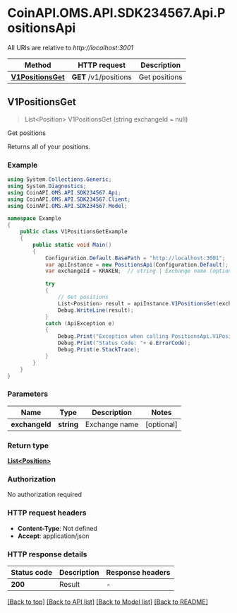 # CoinAPI.OMS.API.SDK234567.Api.PositionsApi

All URIs are relative to *http://localhost:3001*

Method | HTTP request | Description
------------- | ------------- | -------------
[**V1PositionsGet**](PositionsApi.md#v1positionsget) | **GET** /v1/positions | Get positions



## V1PositionsGet

> List&lt;Position&gt; V1PositionsGet (string exchangeId = null)

Get positions

Returns all of your positions.

### Example

```csharp
using System.Collections.Generic;
using System.Diagnostics;
using CoinAPI.OMS.API.SDK234567.Api;
using CoinAPI.OMS.API.SDK234567.Client;
using CoinAPI.OMS.API.SDK234567.Model;

namespace Example
{
    public class V1PositionsGetExample
    {
        public static void Main()
        {
            Configuration.Default.BasePath = "http://localhost:3001";
            var apiInstance = new PositionsApi(Configuration.Default);
            var exchangeId = KRAKEN;  // string | Exchange name (optional) 

            try
            {
                // Get positions
                List<Position> result = apiInstance.V1PositionsGet(exchangeId);
                Debug.WriteLine(result);
            }
            catch (ApiException e)
            {
                Debug.Print("Exception when calling PositionsApi.V1PositionsGet: " + e.Message );
                Debug.Print("Status Code: "+ e.ErrorCode);
                Debug.Print(e.StackTrace);
            }
        }
    }
}
```

### Parameters


Name | Type | Description  | Notes
------------- | ------------- | ------------- | -------------
 **exchangeId** | **string**| Exchange name | [optional] 

### Return type

[**List&lt;Position&gt;**](Position.md)

### Authorization

No authorization required

### HTTP request headers

- **Content-Type**: Not defined
- **Accept**: application/json

### HTTP response details
| Status code | Description | Response headers |
|-------------|-------------|------------------|
| **200** | Result |  -  |

[[Back to top]](#)
[[Back to API list]](../README.md#documentation-for-api-endpoints)
[[Back to Model list]](../README.md#documentation-for-models)
[[Back to README]](../README.md)

